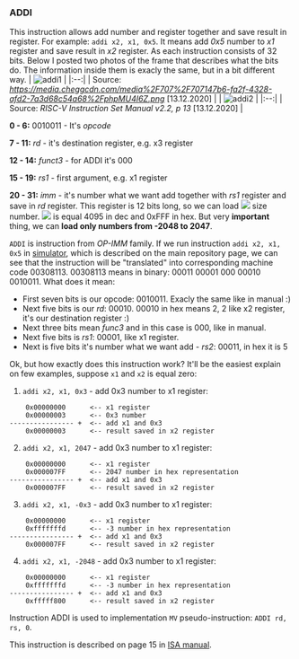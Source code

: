 ### ADDI
This instruction allows add number and register together and save result in register. For example: `addi x2, x1, 0x5`. It means add *0x5* number to *x1* register and save result in *x2* register. As each instruction consists of 32 bits. Below I posted two photos of the frame that describes what the bits do. The information inside them is exacly the same, but in a bit different way.
| ![addi1](https://user-images.githubusercontent.com/43972902/102025580-32698980-3d99-11eb-9c07-55b1bddc380b.png) |
|:--:|
| Source: *https://media.cheggcdn.com/media%2F707%2F707147b6-fa2f-4328-afd2-7a3d68c54a68%2FphpMU4I6Z.png*  [13.12.2020] |
| ![addi2](https://user-images.githubusercontent.com/43972902/102025595-5200b200-3d99-11eb-81fc-fd77af53dbcc.png) |
|:--:|
| Source: *RISC-V Instruction Set Manual v2.2, p 13*  [13.12.2020] |

**0 - 6:** 0010011 - It's *opcode*

**7 - 11:**  *rd* - it's destination register, e.g. x3 register

**12 - 14:** *funct3* - for ADDI it's 000

**15 - 19:** *rs1* - first argument, e.g. x1 register

**20 - 31:** *imm* - it's number what we want add together with *rs1* register and save in *rd* register. This register is 12 bits long, so we can load <img src="https://render.githubusercontent.com/render/math?math=2^{12}-1">  size number. <img src="https://render.githubusercontent.com/render/math?math=2^{12}-1"> is equal 4095 in dec and 0xFFF in hex. But very **important** thing, we can **load only numbers from -2048 to 2047**.

`ADDI` is instruction from *OP-IMM* family.
If we run instruction `addi x2, x1, 0x5` in [simulator](https://www.kvakil.me/venus/), which is described on the main repository page, we can see that the instruction will be "translated" into corresponding machine code 00308113.  00308113 means in binary: 00011 00001 000 00010 0010011. What does it mean:
- First seven bits is our opcode: 0010011. Exacly the same like in manual :)
- Next five bits is our *rd*: 00010. 00010 in hex means 2, 2 like x2 register, it's our destination register :)
- Next three bits mean *func3* and in this case is 000, like in manual.
- Next five bits is *rs1*: 00001, like x1 register.
- Next is five bits it's number what we want add - *rs2*: 00011, in hex it is 5

Ok, but how exactly does this instruction work? It'll be the easiest explain on few examples, suppose `x1` and `x2` is equal zero:
1. `addi x2, x1, 0x3` - add 0x3 number to x1 register: 
``` 
    0x00000000      <-- x1 register
    0x00000003      <-- 0x3 number
---------------- +  <-- add x1 and 0x3
    0x00000003      <-- result saved in x2 register
```
2. `addi x2, x1, 2047` - add 0x3 number to x1 register: 
``` 
    0x00000000      <-- x1 register
    0x000007FF      <-- 2047 number in hex representation
---------------- +  <-- add x1 and 0x3
    0x000007FF      <-- result saved in x2 register
```
3. `addi x2, x1, -0x3` - add 0x3 number to x1 register: 
``` 
    0x00000000      <-- x1 register
    0xfffffffd      <-- -3 number in hex representation
---------------- +  <-- add x1 and 0x3
    0x000007FF      <-- result saved in x2 register
```
4. `addi x2, x1, -2048` - add 0x3 number to x1 register: 
``` 
    0x00000000      <-- x1 register
    0xfffffffd      <-- -3 number in hex representation
---------------- +  <-- add x1 and 0x3
    0xfffff800      <-- result saved in x2 register
```

Instruction ADDI is used to implementation `MV` pseudo-instruction: `ADDI rd, rs, 0`. 

This instruction is described on page 15 in [ISA manual](https://riscv.org/wp-content/uploads/2017/05/riscv-spec-v2.2.pdf).
